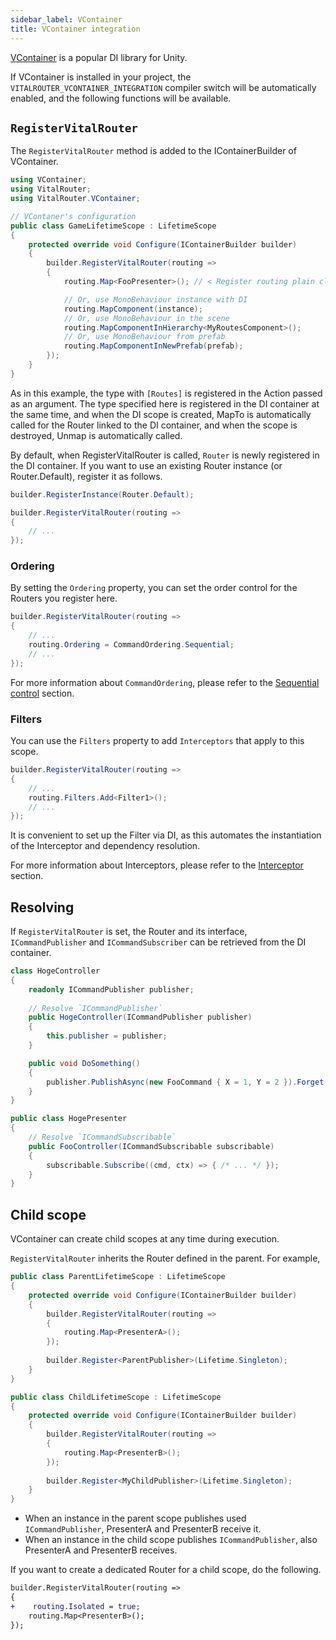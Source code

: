 ```yaml
---
sidebar_label: VContainer
title: VContainer integration
---
```


[VContainer](https://github.com/hadashiA/VContainer) is a popular DI library for Unity.

If VContainer is installed in your project, the `VITALROUTER_VCONTAINER_INTEGRATION` compiler switch will be automatically enabled, and the following functions will be available.  

## `RegisterVitalRouter`

The `RegisterVitalRouter` method is added to the IContainerBuilder of VContainer.

```cs
using VContainer;
using VitalRouter;
using VitalRouter.VContainer;

// VContaner's configuration
public class GameLifetimeScope : LifetimeScope
{
    protected override void Configure(IContainerBuilder builder)
    {
        builder.RegisterVitalRouter(routing =>
        {
            routing.Map<FooPresenter>(); // < Register routing plain class

            // Or, use MonoBehaviour instance with DI
            routing.MapComponent(instance);
            // Or, use MonoBehaviour in the scene
            routing.MapComponentInHierarchy<MyRoutesComponent>();
            // Or, use MonoBehaviour from prefab
            routing.MapComponentInNewPrefab(prefab);
        });			
    }
}
```

As in this example, the type with `[Routes]` is registered in the Action passed as an argument. The type specified here is registered in the DI container at the same time, and when the DI scope is created, MapTo is automatically called for the Router linked to the DI container, and when the scope is destroyed, Unmap is automatically called.

By default, when RegisterVitalRouter is called, `Router` is newly registered in the DI container.
If you want to use an existing Router instance (or Router.Default), register it as follows.


```cs
builder.RegisterInstance(Router.Default);

builder.RegisterVitalRouter(routing =>
{
    // ...
});			
```

### Ordering

By setting the `Ordering` property, you can set the order control for the Routers you register here.

```cs
builder.RegisterVitalRouter(routing =>
{
    // ...
    routing.Ordering = CommandOrdering.Sequential;
    // ...
});			
```

For more information about `CommandOrdering`, please refer to the [Sequential control](../pipeline/sequential-control) section.

### Filters

You can use the `Filters` property to add `Interceptors` that apply to this scope.

```cs
builder.RegisterVitalRouter(routing =>
{
    // ...
    routing.Filters.Add<Filter1>();
    // ...
});			
```

It is convenient to set up the Filter via DI, as this automates the instantiation of the Interceptor and dependency resolution.

For more information about Interceptors, please refer to the [Interceptor](../pipeline/interceptor) section.

## Resolving

If `RegisterVitalRouter` is set, the Router and its interface, `ICommandPublisher` and `ICommandSubscriber` can be retrieved from the DI container.

```cs
class HogeController
{
    readonly ICommandPublisher publisher;
    
    // Resolve `ICommandPublisher`
    public HogeController(ICommandPublisher publisher)
    {
        this.publisher = publisher;
    }

    public void DoSomething()
    {
        publisher.PublishAsync(new FooCommand { X = 1, Y = 2 }).Forget();
    }
}
```

```cs
public class HogePresenter
{
    // Resolve `ICommandSubscribable`
    public FooController(ICommandSubscribable subscribable)
    {
        subscribable.Subscribe((cmd, ctx) => { /* ... */ });
    }
}
```

## Child scope

VContainer can create child scopes at any time during execution.

`RegisterVitalRouter` inherits the Router defined in the parent.
For example,

```cs
public class ParentLifetimeScope : LifetimeScope  
{  
    protected override void Configure(IContainerBuilder builder)  
    {    
        builder.RegisterVitalRouter(routing =>  
        {  
            routing.Map<PresenterA>();  
        });
        
        builder.Register<ParentPublisher>(Lifetime.Singleton);
    }  
}
```

```cs
public class ChildLifetimeScope : LifetimeScope  
{  
    protected override void Configure(IContainerBuilder builder)  
    {    
        builder.RegisterVitalRouter(routing =>  
        {  
            routing.Map<PresenterB>();  
        });  
        
        builder.Register<MyChildPublisher>(Lifetime.Singleton);
    }  
}
```

- When an instance in the parent scope publishes used `ICommandPublisher`, PresenterA and PresenterB receive it.
- When an instance in the child scope publishes `ICommandPublisher`, also PresenterA and PresenterB receives.

If you want to create a dedicated Router for a child scope, do the following.

```diff
builder.RegisterVitalRouter(routing =>  
{
+    routing.Isolated = true;
    routing.Map<PresenterB>();  
});  
```

